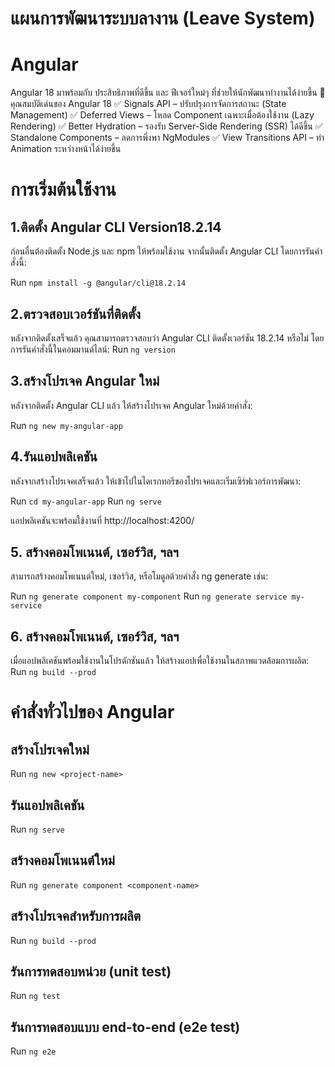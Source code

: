 # แผนการพัฒนาระบบลางาน (Leave System) 
# Angular

Angular 18 มาพร้อมกับ ประสิทธิภาพที่ดีขึ้น และ ฟีเจอร์ใหม่ๆ ที่ช่วยให้นักพัฒนาทำงานได้ง่ายขึ้น
🔹 คุณสมบัติเด่นของ Angular 18
✅ Signals API – ปรับปรุงการจัดการสถานะ (State Management)
✅ Deferred Views – โหลด Component เฉพาะเมื่อต้องใช้งาน (Lazy Rendering)
✅ Better Hydration – รองรับ Server-Side Rendering (SSR) ได้ดีขึ้น
✅ Standalone Components – ลดการพึ่งพา NgModules
✅ View Transitions API – ทำ Animation ระหว่างหน้าได้ง่ายขึ้น

# การเริ่มต้นใช้งาน

## 1.ติดตั้ง Angular CLI Version18.2.14
ก่อนอื่นต้องติดตั้ง Node.js และ npm ให้พร้อมใช้งาน จากนั้นติดตั้ง Angular CLI โดยการรันคำสั่งนี้:

Run `npm install -g @angular/cli@18.2.14`

## 2.ตรวจสอบเวอร์ชันที่ติดตั้ง
หลังจากติดตั้งเสร็จแล้ว คุณสามารถตรวจสอบว่า Angular CLI ติดตั้งเวอร์ชัน 18.2.14 หรือไม่ โดยการรันคำสั่งนี้ในคอมมานด์ไลน์:
Run `ng version`

## 3.สร้างโปรเจค Angular ใหม่
หลังจากติดตั้ง Angular CLI แล้ว ให้สร้างโปรเจค Angular ใหม่ด้วยคำสั่ง:

Run `ng new my-angular-app`

## 4.รันแอปพลิเคชัน
หลังจากสร้างโปรเจคเสร็จแล้ว ให้เข้าไปในไดเรกทอรีของโปรเจคและเริ่มเซิร์ฟเวอร์การพัฒนา:

Run `cd my-angular-app`
Run `ng serve`

แอปพลิเคชันจะพร้อมใช้งานที่ http://localhost:4200/

## 5. สร้างคอมโพเนนต์, เซอร์วิส, ฯลฯ
สามารถสร้างคอมโพเนนต์ใหม่, เซอร์วิส, หรือโมดูลด้วยคำสั่ง ng generate เช่น:

Run `ng generate component my-component`
Run `ng generate service my-service`

## 6. สร้างคอมโพเนนต์, เซอร์วิส, ฯลฯ
เมื่อแอปพลิเคชันพร้อมใช้งานในโปรดักชันแล้ว ให้สร้างแอปเพื่อใช้งานในสภาพแวดล้อมการผลิต:
Run `ng build --prod`

# คำสั่งทั่วไปของ Angular

## สร้างโปรเจคใหม่

Run `ng new <project-name>` 

## รันแอปพลิเคชัน

Run `ng serve` 

## สร้างคอมโพเนนต์ใหม่

Run `ng generate component <component-name>` 

## สร้างโปรเจคสำหรับการผลิต

Run `ng build --prod` 

## รันการทดสอบหน่วย (unit test)

Run `ng test` 

## รันการทดสอบแบบ end-to-end (e2e test)

Run `ng e2e` 
